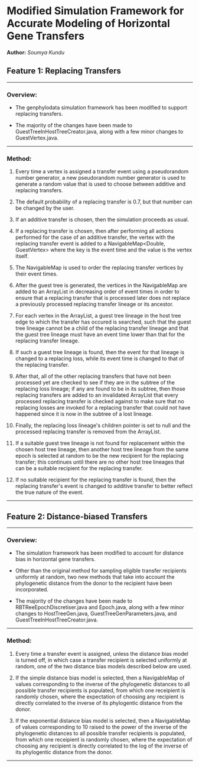 # Modified Simulation Framework for Accurate Modeling of Horizontal Gene Transfers

**Author:** *Soumya Kundu*

## Feature 1: Replacing Transfers

---

### Overview:

* The genphylodata simulation framework has been modified to support replacing transfers.

* The majority of the changes have been made to GuestTreeInHostTreeCreator.java, along with a few minor changes to GuestVertex.java.

---

### Method:

1. Every time a vertex is assigned a transfer event using a pseudorandom number generator, a new pseudorandom number generator is used to generate a random value that is used to choose between additive and replacing transfers.

2. The default probability of a replacing transfer is 0.7, but that number can be changed by the user.

3. If an additive transfer is chosen, then the simulation proceeds as usual.

4. If a replacing transfer is chosen, then after performing all actions performed for the case of an additive transfer, the vertex with the replacing transfer event is added to a NavigableMap<Double, GuestVertex> where the key is the event time and the value is the vertex itself.

5. The NavigableMap is used to order the replacing transfer vertices by their event times.

6. After the guest tree is generated, the vertices in the NavigableMap are added to an ArrayList in decreasing order of event times in order to ensure that a replacing transfer that is processed later does not replace a previously processed replacing transfer lineage or its ancestor.

7. For each vertex in the ArrayList, a guest tree lineage in the host tree edge to which the transfer has occured is searched, such that the guest tree lineage cannot be a child of the replacing transfer lineage and that the guest tree lineage must have an event time lower than that for the replacing transfer lineage.

8. If such a guest tree lineage is found, then the event for that lineage is changed to a replacing loss, while its event time is changed to that of the replacing transfer.

9. After that, all of the other replacing transfers that have not been processed yet are checked to see if they are in the subtree of the replacing loss lineage; if any are found to be in its subtree, then those replacing transfers are added to an invalidated ArrayList that every processed replacing transfer is checked against to make sure that no replacing losses are invoked for a replacing transfer that could not have happened since it is now in the subtree of a lost lineage.

10. Finally, the replacing loss lineage's children pointer is set to null and the processed replacing transfer is removed from the ArrayList.

11. If a suitable guest tree lineage is not found for replacement within the chosen host tree lineage, then another host tree lineage from the same epoch is selected at random to be the new recipient for the replacing transfer; this continues until there are no other host tree lineages that can be a suitable recipient for the replacing transfer.

12. If no suitable recipient for the replacing transfer is found, then the replacing transfer's event is changed to additive transfer to better reflect the true nature of the event.

---

## Feature 2: Distance-biased Transfers

---

### Overview:

* The simulation framework has been modified to account for distance bias in horizontal gene transfers.

* Other than the original method for sampling eligible transfer recipients uniformly at random, two new methods that take into account the phylogenetic distance from the donor to the recipient have been incorporated.

* The majority of the changes have been made to RBTReeEpochDiscretiser.java and Epoch.java, along with a few minor changes to HostTreeGen.java, GuestTreeGenParameters.java, and GuestTreeInHostTreeCreator.java.

---

### Method:

1. Every time a transfer event is assigned, unless the distance bias model is turned off, in which case a transfer recipient is selected uniformly at random, one of the two distance bias models described below are used.

2. If the simple distance bias model is selected, then a NavigableMap of values corresponding to the inverse of the phylogenetic distances to all possible transfer recipients is populated, from which one receipient is randomly chosen, where the expectation of choosing any recipient is directly correlated to the inverse of its phylogentic distance from the donor.

3. If the exponential distance bias model is selected, then a NavigableMap of values corresponding to 10 raised to the power of the inverse of the phylogenetic distances to all possible transfer recipients is populated, from which one receipient is randomly chosen, where the expectation of choosing any recipient is directly correlated to the log of the inverse of its phylogentic distance from the donor.

---

